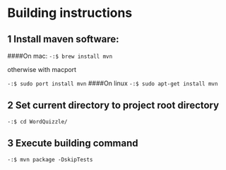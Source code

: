 # Building instructions
## 1 Install maven software:
####On mac:
`-:$ brew install mvn`

otherwise with macport

`-:$ sudo port install mvn`
####On linux
`-:$ sudo apt-get install mvn`

## 2 Set current directory to project root directory

`-:$ cd WordQuizzle/`

## 3 Execute building command

 `-:$ mvn package -DskipTests`